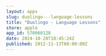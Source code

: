```yaml
---
layout: apps
slug: duolingo---language-lessons
title: "Duolingo - Language Lessons"
store: apple
app_id: 570060128
date: 2024-10-28T18:45:24Z
published: 2012-11-13T08:00:00Z
---
```

